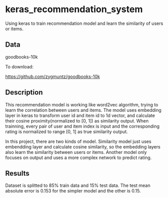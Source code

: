 # keras_recommendation_system
Using keras to train recommendation model and learn the similarity of users or items.



## Data
goodbooks-10k

To download:

https://github.com/zygmuntz/goodbooks-10k



## Description
This recommendation model is working like word2vec algorithm, trying to learn the correlation between users and items. The model uses embedding layer in keras to transform user id and item id to 1d vector, and calculate their cosine proximity(normalized to \[0, 1]) as similarity output. When trainning, every pair of user and item index is input and the corresponding rating is normalized to range \[0, 1] as true similarity output.

In this project, there are two kinds of model. Similarity model just uses embendding layer and calculate cosine similarity, so the embedding layers also learn the similarity between users or items. Another model only focuses on output and uses a more complex network to predict rating.



## Results
Dataset is splitted to 85% train data and 15% test data. The test mean absolute error is 0.153 for the simpler model and the other is 0.15.

